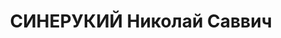 ---
title: СИНЕРУКИЙ Николай Саввич
description: "1891 р., м. Красноград Харківської обл., українець, із робітників, освіта\
  \ початкова. Проживав у м. Полтава. Начальник відділу зв’язку. \n  Заарештований\
  \ 12 вересня 1937 р. Засуджений Верховним Судом СРСР 7 грудня 1937 р. за ст. ст.\
  \ 54-7, 54-8, 54-11 КК УРСР до розстрілу. Вирок виконано 8 грудня 1937 р. в у м.\
  \ Харків. \n  Реабілітований Верховним Судом СРСР 16 червня 1956 р."
---